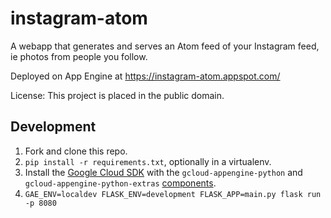 instagram-atom
=============

A webapp that generates and serves an Atom feed of your Instagram feed, ie
photos from people you follow.

Deployed on App Engine at https://instagram-atom.appspot.com/

License: This project is placed in the public domain.


Development
---
1. Fork and clone this repo.
1. `pip install -r requirements.txt`, optionally in a virtualenv.
1. Install the [Google Cloud SDK](https://cloud.google.com/sdk/) with the `gcloud-appengine-python` and `gcloud-appengine-python-extras` [components](https://cloud.google.com/sdk/docs/components#additional_components).
1. `GAE_ENV=localdev FLASK_ENV=development FLASK_APP=main.py flask run -p 8080`
